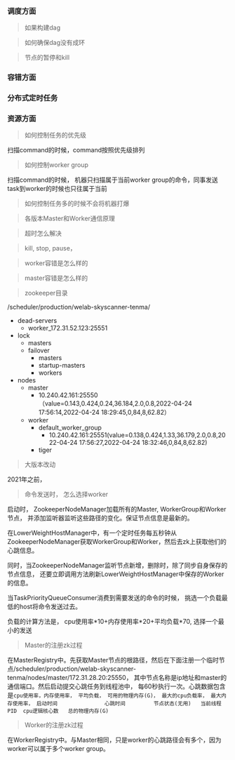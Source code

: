 ### 调度方面

> 如果构建dag



> 如何确保dag没有成环



> 节点的暂停和kill

### 容错方面



### 分布式定时任务





### 资源方面

> 如何控制任务的优先级

扫描command的时候，command按照优先级排列

> 如何控制worker group

扫描command的时候， 机器只扫描属于当前worker group的命令，同事发送task到worker的时候也只往属于当前



> 如何控制任务多的时候不会将机器打爆





> 各版本Master和Worker通信原理





> 超时怎么解决



> kill, stop, pause， 



> worker容错是怎么样的



> master容错是怎么样的



> zookeeper目录

/scheduler/production/welab-skyscanner-tenma/

- dead-servers
  - worker_172.31.52.123:25551
- lock
  - masters
  - failover
    - masters
    - startup-masters
    - workers
- nodes
  - master
    - 10.240.42.161:25550（value=0.143,0.424,0.24,36.184,2.0,0.8,2022-04-24 17:56:14,2022-04-24 18:29:45,0,84,8,62.82）
  - worker
    - default_worker_group
      - 10.240.42.161:25551(value=0.138,0.424,1.33,36.179,2.0,0.8,2022-04-24 17:56:27,2022-04-24 18:32:46,0,84,8,62.82)
    - tiger





> 大版本改动

2021年之前， 



> 命令发送时， 怎么选择worker

启动时， ZookeeperNodeManager加载所有的Master, WorkerGroup和Worker节点， 并添加监听器监听这些路径的变化。保证节点信息是最新的。

在LowerWeightHostManager中，有一个定时任务每五秒钟从ZookeeperNodeManager获取WorkerGroup和Worker，然后去zk上获取他们的心跳信息。

同时，当ZookeeperNodeManager监听节点新增，删除时，除了同步自身保存的节点信息， 还要立即调用方法刷新LowerWeightHostManager中保存的Worker的信息。

当TaskPriorityQueueConsumer消费到需要发送的命令的时候， 挑选一个负载最低的host将命令发送过去。

负载的计算方法是， cpu使用率\*10+内存使用率\*20+平均负载\*70, 选择一个最小的发送



> Master的注册zk过程

在MasterRegistry中。先获取Master节点的根路径，然后在下面注册一个临时节点/scheduler/production/welab-skyscanner-tenma/nodes/master/172.31.28.20:25550， 其中节点名称是ip地址和master的通信端口。然后启动提交心跳任务到线程池中， 每60秒执行一次。心跳数据包含是`cpu使用率，内存使用率， 平均负载， 可用的物理内存(G)， 最大的cpu负载率， 最大内存使用率， 启动时间               心跳时间         节点状态(无用)   当前线程PID  cpu逻辑核心数   总的物理内存(G)`



> Worker的注册zk过程

在WorkerRegistry中。与Master相同，只是worker的心跳路径会有多个，因为worker可以属于多个worker group。

